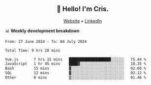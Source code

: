 
<h2 align="center">👋 Hello! I'm Cris.</h2>
<p align="center">
  <a href="https://www.criscunas.dev">Website</a> •
  <a href="https://www.linkedin.com/in/cristophercunas/">LinkedIn</a> 
</p>


📊 **Weekly development breakdown**
<!--START_SECTION:waka-->

```txt
From: 27 June 2024 - To: 04 July 2024

Total Time: 9 hrs 28 mins

Vue.js       7 hrs 15 mins   ███████████████████░░░░░░   75.44 %
JavaScript   1 hr 45 mins    ████▓░░░░░░░░░░░░░░░░░░░░   18.35 %
Bash         15 mins         ▓░░░░░░░░░░░░░░░░░░░░░░░░   02.60 %
SQL          12 mins         ▓░░░░░░░░░░░░░░░░░░░░░░░░   02.12 %
Other        8 mins          ▒░░░░░░░░░░░░░░░░░░░░░░░░   01.46 %
```

<!--END_SECTION:waka-->
